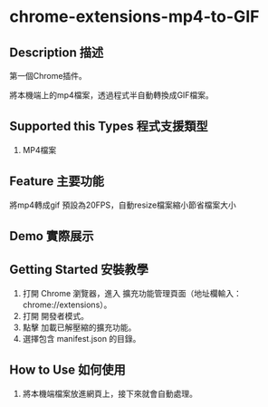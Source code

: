 # chrome-extensions-mp4-to-GIF

## Description 描述
第一個Chrome插件。

將本機端上的mp4檔案，透過程式半自動轉換成GIF檔案。

## Supported this Types 程式支援類型
1. MP4檔案

## Feature 主要功能
將mp4轉成gif
預設為20FPS，自動resize檔案縮小節省檔案大小

## Demo 實際展示

## Getting Started 安裝教學

1. 打開 Chrome 瀏覽器，進入 擴充功能管理頁面（地址欄輸入：chrome://extensions）。
2. 打開 開發者模式。
3. 點擊 加載已解壓縮的擴充功能。
4. 選擇包含 manifest.json 的目錄。

## How to Use 如何使用

1. 將本機端檔案放進網頁上，接下來就會自動處理。

